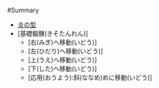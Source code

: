 #Summary

* [炎の型](README.md)
* [基礎鍛錬(きそたんれん)]
  * [右(みぎ)へ移動(いどう)]
  * [左(ひだり)へ移動(いどう)]
  * [上(うえ)へ移動(いどう)]
  * [下(した)へ移動(いどう)]
  * [応用(おうよう):斜(ななめ)めに移動(いどう)]
  

